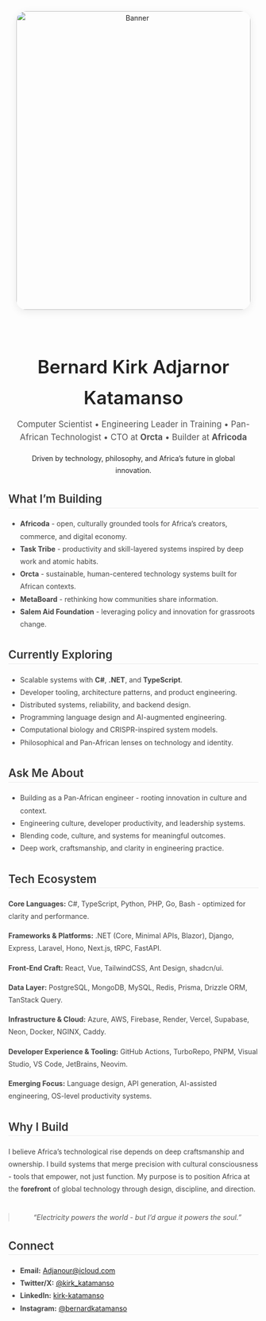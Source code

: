 <!-- Bernard Katamanso - Modern Minimalist README -->

<div align="center" style="font-family:-apple-system, BlinkMacSystemFont, 'Segoe UI', Roboto, Helvetica, Arial, sans-serif; color:#222; line-height:1.7; padding:0 1rem;">

  <p align="center">
  <img 
    src="https://i.ibb.co/67c4VT4Z/Chat-GPT-Image-Jun-7-2025-07-58-00-AM.png" 
    alt="Banner" 
    width="100%" 
    height="auto"
    style="
      max-width: 1200px;
      height: 600px;
      border-radius: 20px;
      box-shadow: 0 4px 16px rgba(0, 0, 0, 0.08);
      margin-bottom: 2rem;
    "
  />
</p>


  <h1 style="font-size:2.3rem; font-weight:600; margin-bottom:0.3rem;">Bernard Kirk Adjarnor Katamanso</h1>
  <p style="color:#555; font-size:1.05rem; margin-top:0.5rem; line-height:1.6;">
    Computer Scientist • Engineering Leader in Training • Pan-African Technologist •
    CTO at <strong>Orcta</strong> • Builder at <strong>Africoda</strong> 
  </p>
  <span> 
    Driven by technology, philosophy, and Africa’s future in global innovation.
    </span>

</div>



<div style="max-width:800px; margin:0 auto; font-family:-apple-system, BlinkMacSystemFont, 'Segoe UI', Roboto, Helvetica, Arial, sans-serif; color:#333;">

  <h2 style="font-size:1.4rem; font-weight:600; border-bottom:1px solid #eaeaea; padding-bottom:0.3rem;">What I’m Building</h2>
  <ul style="margin-top:0.8rem; color:#444; line-height:1.8;">
    <li><strong>Africoda</strong> - open, culturally grounded tools for Africa’s creators, commerce, and digital economy.</li>
    <li><strong>Task Tribe</strong> - productivity and skill-layered systems inspired by deep work and atomic habits.</li>
    <li><strong>Orcta</strong> - sustainable, human-centered technology systems built for African contexts.</li>
    <li><strong>MetaBoard</strong> - rethinking how communities share information.</li>
    <li><strong>Salem Aid Foundation</strong> - leveraging policy and innovation for grassroots change.</li>
  </ul>

  <h2 style="font-size:1.4rem; font-weight:600; border-bottom:1px solid #eaeaea; padding-bottom:0.3rem; margin-top:2.2rem;">Currently Exploring</h2>
  <ul style="margin-top:0.8rem; color:#444; line-height:1.8;">
    <li>Scalable systems with <strong>C#</strong>, <strong>.NET</strong>, and <strong>TypeScript</strong>.</li>
    <li>Developer tooling, architecture patterns, and product engineering.</li>
    <li>Distributed systems, reliability, and backend design.</li>
    <li>Programming language design and AI-augmented engineering.</li>
    <li>Computational biology and CRISPR-inspired system models.</li>
    <li>Philosophical and Pan-African lenses on technology and identity.</li>
  </ul>

  <h2 style="font-size:1.4rem; font-weight:600; border-bottom:1px solid #eaeaea; padding-bottom:0.3rem; margin-top:2.2rem;">Ask Me About</h2>
  <ul style="margin-top:0.8rem; color:#444; line-height:1.8;">
    <li>Building as a Pan-African engineer - rooting innovation in culture and context.</li>
    <li>Engineering culture, developer productivity, and leadership systems.</li>
    <li>Blending code, culture, and systems for meaningful outcomes.</li>
    <li>Deep work, craftsmanship, and clarity in engineering practice.</li>
  </ul>

  <h2 style="font-size:1.4rem; font-weight:600; border-bottom:1px solid #eaeaea; padding-bottom:0.3rem; margin-top:2.2rem;">Tech Ecosystem</h2>
  <div style="margin-top:0.8rem; color:#444; line-height:1.8;">
    <p><strong>Core Languages:</strong> C#, TypeScript, Python, PHP, Go, Bash - optimized for clarity and performance.</p>
    <p><strong>Frameworks & Platforms:</strong> .NET (Core, Minimal APIs, Blazor), Django, Express, Laravel, Hono, Next.js, tRPC, FastAPI.</p>
    <p><strong>Front-End Craft:</strong> React, Vue, TailwindCSS, Ant Design, shadcn/ui.</p>
    <p><strong>Data Layer:</strong> PostgreSQL, MongoDB, MySQL, Redis, Prisma, Drizzle ORM, TanStack Query.</p>
    <p><strong>Infrastructure & Cloud:</strong> Azure, AWS, Firebase, Render, Vercel, Supabase, Neon, Docker, NGINX, Caddy.</p>
    <p><strong>Developer Experience & Tooling:</strong> GitHub Actions, TurboRepo, PNPM, Visual Studio, VS Code, JetBrains, Neovim.</p>
    <p><strong>Emerging Focus:</strong> Language design, API generation, AI-assisted engineering, OS-level productivity systems.</p>
  </div>

  <h2 style="font-size:1.4rem; font-weight:600; border-bottom:1px solid #eaeaea; padding-bottom:0.3rem; margin-top:2.2rem;">Why I Build</h2>
  <p style="margin-top:0.8rem; color:#444; line-height:1.8;">
    I believe Africa’s technological rise depends on deep craftsmanship and ownership.  
    I build systems that merge precision with cultural consciousness - tools that empower, not just function.  
    My purpose is to position Africa at the <strong>forefront</strong> of global technology through design, discipline, and direction.
  </p>

  <blockquote style="font-style:italic; color:#555; text-align:center; margin:2.5em 0;">
    “Electricity powers the world - but I’d argue it powers the soul.”
  </blockquote>

  <h2 style="font-size:1.4rem; font-weight:600; border-bottom:1px solid #eaeaea; padding-bottom:0.3rem;">Connect</h2>
  <ul style="margin-top:0.8rem; color:#444; line-height:1.8;">
    <li><strong>Email:</strong> <a href="mailto:Adjanour@icloud.com">Adjanour@icloud.com</a></li>
    <li><strong>Twitter/X:</strong> <a href="https://x.com/kirk_katamanso">@kirk_katamanso</a></li>
    <li><strong>LinkedIn:</strong> <a href="https://linkedin.com/in/kirk-katamanso">kirk-katamanso</a></li>
    <li><strong>Instagram:</strong> <a href="https://instagram.com/bernardkatamanso">@bernardkatamanso</a></li>
  </ul>

</div>

